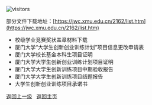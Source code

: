 ![visitors](https://visitor-badge.glitch.me/badge?page_id=rogerchenfz/XMU-Helper/tree/main/%E5%AD%A6%E6%A0%A1%E6%96%87%E4%BB%B6/%E5%AE%9E%E8%B7%B5%E6%95%99%E5%AD%A6)

部分文件下载地址：[https://jwc.xmu.edu.cn/2162/list.htm](https://jwc.xmu.edu.cn/2162/list.htm)

- 校级学业竞赛奖状盖章材料下载	
- 厦门大学“大学生创新创业训练计划”项目信息更改申请表	
- 厦门大学校长基金本科生项目证明	
- 厦门大学大学生创新创业训练计划项目证明	
- 厦门大学大学生创新训练项目中期验收报告	
- 厦门大学大学生创新训练项目结题报告	
- 大学生创新创业训练项目承诺书

[返回上一级](https://github.com/XMU-Helper/home/tree/main/%E5%AD%A6%E6%A0%A1%E6%96%87%E4%BB%B6) &nbsp; [返回主页](https://github.com/XMU-Helper/home)
